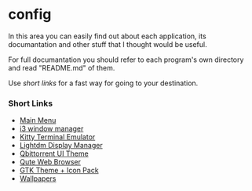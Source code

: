 # config

In this area you can easily find out about each application, its documantation and other stuff that I thought would be useful.

For full documantation you should refer to each program's own directory and read "README.md" of them.

Use *short links* for a fast way for going to your destination.

### Short Links
- [Main Menu](./../../../)
- [i3 window manager](./i3)
- [Kitty Terminal Emulator](./kitty)
- [Lightdm Display Manager](./lightdm)
- [Qbittorrent UI Theme](./qbittorrent)
- [Qute Web Browser](./qutebrowser)
- [GTK Theme + Icon Pack](./themes)
- [Wallpapers](./wallpaper)
